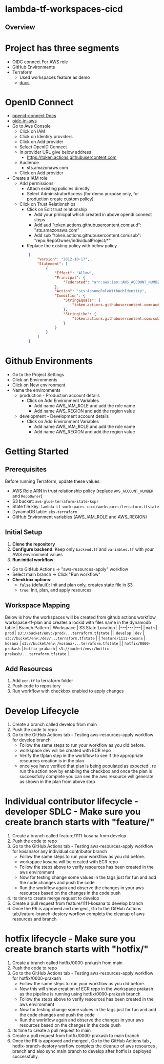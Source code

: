 # lambda-tf-workspaces-cicd
## Overview

# Project has three segments
- OIDC connect For AWS role
- GitHub Environments
- Terraform 
  - Used workspaces feature as demo
  - [docs](https://developer.hashicorp.com/terraform/cloud-docs/workspaces#creating-workspaces)

# OpenID Connect
- [openid-connect Docs](https://docs.github.com/en/actions/concepts/security/openid-connect)
- [oidc-in-aws](https://docs.github.com/en/actions/how-tos/secure-your-work/security-harden-deployments/oidc-in-aws)
- Go to Aws Console
  - Click on IAM 
  - Click on Identiry providers
  - Click on Add provider 
  - Select OpenID Connect 
  - In provider URL give below address
    - https://token.actions.githubusercontent.com
  - Audience
    - sts.amazonaws.com
  - Click on Add provider
- Create a IAM role
  - Add permissions
    - Attach existing policies directly
    - Select AdministratorAccess (for demo purpose only, for production create custom policy)
  - Click on Trust Relationships
    - Click on Edit trust relationship
      - Add your prinicpal which created in above opendi connect steps
      - Add aud "token.actions.githubusercontent.com:aud": "sts.amazonaws.com"
      - Add sub "token.actions.githubusercontent.com:sub": "repo:RepoOwner/individualProject/*"
    - Replace the existing policy with below policy
    ```json
        {
            "Version": "2012-10-17",
            "Statement": [
                {
                    "Effect": "Allow",
                    "Principal": {
                        "Federated": "arn:aws:iam::AWS_ACCOUNT_NUMBER:oidc-provider/token.actions.githubusercontent.com"
                    },
                    "Action": "sts:AssumeRoleWithWebIdentity",
                    "Condition": {
                        "StringEquals": {
                            "token.actions.githubusercontent.com:aud": "sts.amazonaws.com"
                        },
                        "StringLike": {
                            "token.actions.githubusercontent.com:sub": "repo:RepoOwner/*"
                        }
                    }
                }
            ]
        }
    ```

# Github Environments
- Go to the Project Settings
- Click on Environments
- Click on New environment
- Name the environments
  - production - Production account details
    - Click on Add Environment Variables
      - Add name AWS_IAM_ROLE and add the role name 
      - Add name AWS_REGION and add the region value 
  - development - Development account details
    - Click on Add Environment Variables
      - Add name AWS_IAM_ROLE and add the role name 
      - Add name AWS_REGION and add the region value 


# Getting Started

## Prerequisites
Before running Terraform, update these values:
- AWS Role ARN in trust relationship policy (replace `AWS_ACCOUNT_NUMBER` and `RepoOwner`)
- S3 bucket: `aws-glue-terraform-state-kspr`
- State file key: `lambda-tf-workspaces-cicd/workspaces/terraform.tfstate`
- DynamoDB table: `eks-terraform`
- GitHub Environment variables (AWS_IAM_ROLE and AWS_REGION)

## Initial Setup
1. **Clone the repository**
2. **Configure backend**: Keep only `backend.tf` and `variables.tf` with your AWS environment values
3. **Run initial workflow**:
  - Go to GitHub Actions → "aws-resources-apply" workflow
  - Select main branch → Click "Run workflow"
  - **Checkbox options**:
    - `false` (default): Init and plan only, creates state file in S3
    - `true`: Init, plan, and apply resources

## Workspace Mapping
Below is how the workspaces will be created from github actions workflow workspace-tf-plan and creates a lockid with files name in the dynamodb table
| Branch Pattern | Workspace | S3 State Location  |
|---|---|---|
| `main` | `prod` | `s3://bucket/env:/prod/...terraform.tfstate` |
| `develop` | `dev` | `s3://bucket/env:/dev/...terraform.tfstate` |
| `feature/1111-kosana` | `kosana` | `s3://bucket/env:/kosana/...terraform.tfstate` |
| `hotfix/0000-prakash` | `hotfix-prakash` | `s3://bucket/env:/hotfix-prakash/...terraform.tfstate` |

## Add Resources
1. Add `ecr.tf` to terraform folder
2. Push code to repository
3. Run workflow with checkbox enabled to apply changes

# Develop Lifecycle 
1. Create a branch called develop from main
2. Push the code to repo
3. Go to the GitHub Actions tab - Testing aws-resources-apply workflow for develop branch
    - Follow the same steps to run your workflow as you did before. 
    - workspace dev will be created with ECR repo
    - Verify the tfplan step in the workflow to see if the appropriate resources creation is in the plan
    - once you have verified that plan is being populated as expected , re run the action now by enabling the checkbox and once the plan is successfully complete you can see the aws resource will generate as shown in the plan from above step

# Individual contributor lifecycle - developer SDLC - Make sure you create branch starts with "feature/"
1. Create a branch called feature/1111-kosana from develop
2. Push the code to repo
3. Go to the GitHub Actions tab - Testing aws-resources-apply workflow for kosana/or any individual contributor branch
    - Follow the same steps to run your workflow as you did before. 
    - workspace kosana will be created with ECR repo
    - Follow the steps above to verify resources has been created in the aws environment
    - Now for testing change some values in the tags just for fun and add the code changes and push the code
    - Run the workflow again and observe the changes in your aws resources based on the changes in the code push
4. Its time to create merge request to develop
5. Create a pull request from feature/1111-kosana to develop branch
6. Once the PR is approved and merged , Go to the GitHub Actions tab,feature-branch-destory worflow complets the cleanup of aws resources and branch

# hotfix lifecycle - Make sure you create branch starts with "hotfix/"
1. Create a branch called hotfix/0000-prakash from main
2. Push the code to repo
3. Go to the GitHub Actions tab - Testing aws-resources-apply workflow for hotfix/0000-prakash
    - Follow the same steps to run your workflow as you did before. 
    - Now this will show creation of ECR repo in the workspace prakash as the pipeline is running using hotfix/0000-prakash branch
    - Follow the steps above to verify resources has been created in the aws environment
    - Now for testing change some values in the tags just for fun and add the code changes and push the code
    - Run the workflow again and observe the changes in your aws resources based on the changes in the code push
4. Its time to create a pull request to main
5. Create a pull request from hotfix/0000-prakash to main branch
6. Once the PR is approved and merged , Go to the GitHub Actions tab , hotfix-branch-destory worflow complets the cleanup of aws resources , branch and also sync main branch to develop after hotfix is deployed successfully.